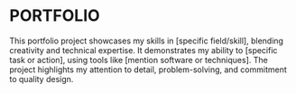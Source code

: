 # PORTFOLIO
This portfolio project showcases my skills in [specific field/skill], blending creativity and technical expertise. It demonstrates my ability to [specific task or action], using tools like [mention software or techniques]. The project highlights my attention to detail, problem-solving, and commitment to quality design.
